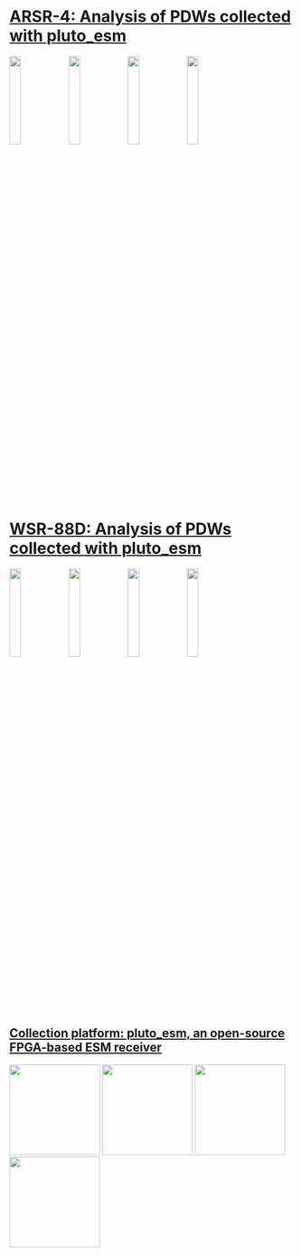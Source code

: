 

# [ARSR-4: Analysis of PDWs collected with pluto_esm](./ARSR-4/README.md)
<img src="https://github.com/user-attachments/assets/87500873-1f59-4094-949e-ef7e03e506f0" width=20%>
<img src="https://github.com/user-attachments/assets/b6028ff0-afa0-477d-b4ee-cabb6d7d1f61" width=20%>
<img src="https://github.com/user-attachments/assets/43c5481e-17f0-4b02-97e4-dc6e5a06f665" width=20%>
<img src="https://github.com/user-attachments/assets/e69f4263-4187-4631-bfbe-59684714dd6d" width=20%>

# [WSR-88D: Analysis of PDWs collected with pluto_esm](./WSR-88D/README.md)
<img src="https://github.com/user-attachments/assets/91ce3a95-0bf7-4f0f-b093-8c67965e64d8" width=20%>
<img src="https://github.com/user-attachments/assets/7c1b1f93-e95a-478e-9d0b-6f071423c391" width=20%>
<img src="https://github.com/user-attachments/assets/36416070-2957-44a5-a75b-3e01404b18e7" width=20%>
<img src="https://github.com/user-attachments/assets/8abfb872-37f5-4b53-b608-e43339b2056d" width=20%>

## [Collection platform: pluto_esm, an open-source FPGA-based ESM receiver](https://github.com/30N6/sw/tree/master/pluto_esm_app)
<img src="https://github.com/user-attachments/assets/87617445-a41e-4e44-8132-8c5be44d5f16" height=160>
<img src="https://github.com/user-attachments/assets/d0ac3922-13c4-487f-83c4-249cbce1c41d" height=160>
<img src="https://github.com/user-attachments/assets/4105dea9-10d2-430d-ae92-12c65efdd28f" height=160>
<img src="https://github.com/user-attachments/assets/ed1026f0-7e05-4d16-839d-c16b8350461e" height=160>
